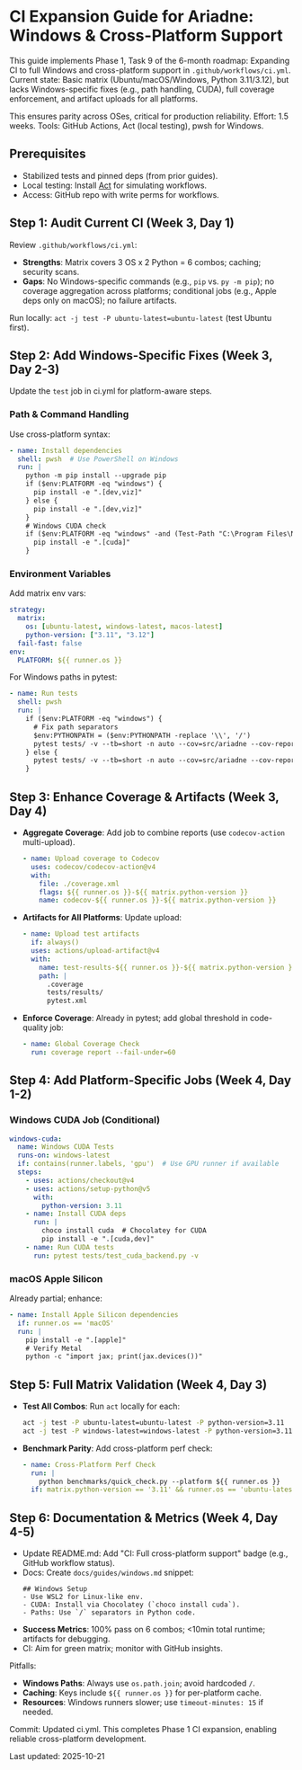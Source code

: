 # CI Expansion Guide for Ariadne: Windows & Cross-Platform Support

This guide implements Phase 1, Task 9 of the 6-month roadmap: Expanding CI to full Windows and cross-platform support in `.github/workflows/ci.yml`. Current state: Basic matrix (Ubuntu/macOS/Windows, Python 3.11/3.12), but lacks Windows-specific fixes (e.g., path handling, CUDA), full coverage enforcement, and artifact uploads for all platforms.

This ensures parity across OSes, critical for production reliability. Effort: 1.5 weeks. Tools: GitHub Actions, Act (local testing), pwsh for Windows.

## Prerequisites
- Stabilized tests and pinned deps (from prior guides).
- Local testing: Install [Act](https://github.com/nektos/act) for simulating workflows.
- Access: GitHub repo with write perms for workflows.

## Step 1: Audit Current CI (Week 3, Day 1)
Review `.github/workflows/ci.yml`:
- **Strengths**: Matrix covers 3 OS x 2 Python = 6 combos; caching; security scans.
- **Gaps**: No Windows-specific commands (e.g., `pip` vs. `py -m pip`); no coverage aggregation across platforms; conditional jobs (e.g., Apple deps only on macOS); no failure artifacts.

Run locally: `act -j test -P ubuntu-latest=ubuntu-latest` (test Ubuntu first).

## Step 2: Add Windows-Specific Fixes (Week 3, Day 2-3)
Update the `test` job in ci.yml for platform-aware steps.

### Path & Command Handling
Use cross-platform syntax:
```yaml
- name: Install dependencies
  shell: pwsh  # Use PowerShell on Windows
  run: |
    python -m pip install --upgrade pip
    if ($env:PLATFORM -eq "windows") {
      pip install -e ".[dev,viz]"
    } else {
      pip install -e ".[dev,viz]"
    }
    # Windows CUDA check
    if ($env:PLATFORM -eq "windows" -and (Test-Path "C:\Program Files\NVIDIA GPU Computing Toolkit\CUDA")) {
      pip install -e ".[cuda]"
    }
```

### Environment Variables
Add matrix env vars:
```yaml
strategy:
  matrix:
    os: [ubuntu-latest, windows-latest, macos-latest]
    python-version: ["3.11", "3.12"]
  fail-fast: false
env:
  PLATFORM: ${{ runner.os }}
```

For Windows paths in pytest:
```yaml
- name: Run tests
  shell: pwsh
  run: |
    if ($env:PLATFORM -eq "windows") {
      # Fix path separators
      $env:PYTHONPATH = ($env:PYTHONPATH -replace '\\', '/')
      pytest tests/ -v --tb=short -n auto --cov=src/ariadne --cov-report=xml --cov-fail-under=60
    } else {
      pytest tests/ -v --tb=short -n auto --cov=src/ariadne --cov-report=xml --cov-fail-under=60
    }
```

## Step 3: Enhance Coverage & Artifacts (Week 3, Day 4)
- **Aggregate Coverage**: Add job to combine reports (use `codecov-action` multi-upload).
  ```yaml
  - name: Upload coverage to Codecov
    uses: codecov/codecov-action@v4
    with:
      file: ./coverage.xml
      flags: ${{ runner.os }}-${{ matrix.python-version }}
      name: codecov-${{ runner.os }}-${{ matrix.python-version }}
  ```
- **Artifacts for All Platforms**: Update upload:
  ```yaml
  - name: Upload test artifacts
    if: always()
    uses: actions/upload-artifact@v4
    with:
      name: test-results-${{ runner.os }}-${{ matrix.python-version }}
      path: |
        .coverage
        tests/results/
        pytest.xml
  ```
- **Enforce Coverage**: Already in pytest; add global threshold in code-quality job:
  ```yaml
  - name: Global Coverage Check
    run: coverage report --fail-under=60
  ```

## Step 4: Add Platform-Specific Jobs (Week 4, Day 1-2)
### Windows CUDA Job (Conditional)
```yaml
windows-cuda:
  name: Windows CUDA Tests
  runs-on: windows-latest
  if: contains(runner.labels, 'gpu')  # Use GPU runner if available
  steps:
    - uses: actions/checkout@v4
    - uses: actions/setup-python@v5
      with:
        python-version: 3.11
    - name: Install CUDA deps
      run: |
        choco install cuda  # Chocolatey for CUDA
        pip install -e ".[cuda,dev]"
    - name: Run CUDA tests
      run: pytest tests/test_cuda_backend.py -v
```

### macOS Apple Silicon
Already partial; enhance:
```yaml
- name: Install Apple Silicon dependencies
  if: runner.os == 'macOS'
  run: |
    pip install -e ".[apple]"
    # Verify Metal
    python -c "import jax; print(jax.devices())"
```

## Step 5: Full Matrix Validation (Week 4, Day 3)
- **Test All Combos**: Run `act` locally for each:
  ```bash
  act -j test -P ubuntu-latest=ubuntu-latest -P python-version=3.11
  act -j test -P windows-latest=windows-latest -P python-version=3.11  # Requires WSL/VM
  ```
- **Benchmark Parity**: Add cross-platform perf check:
  ```yaml
  - name: Cross-Platform Perf Check
    run: |
      python benchmarks/quick_check.py --platform ${{ runner.os }}
    if: matrix.python-version == '3.11' && runner.os == 'ubuntu-latest'
  ```

## Step 6: Documentation & Metrics (Week 4, Day 4-5)
- Update README.md: Add "CI: Full cross-platform support" badge (e.g., GitHub workflow status).
- Docs: Create `docs/guides/windows.md` snippet:
  ```
  ## Windows Setup
  - Use WSL2 for Linux-like env.
  - CUDA: Install via Chocolatey (`choco install cuda`).
  - Paths: Use `/` separators in Python code.
  ```
- **Success Metrics**: 100% pass on 6 combos; <10min total runtime; artifacts for debugging.
- CI: Aim for green matrix; monitor with GitHub insights.

Pitfalls:
- **Windows Paths**: Always use `os.path.join`; avoid hardcoded `/`.
- **Caching**: Keys include `${{ runner.os }}` for per-platform cache.
- **Resources**: Windows runners slower; use `timeout-minutes: 15` if needed.

Commit: Updated ci.yml. This completes Phase 1 CI expansion, enabling reliable cross-platform development.

Last updated: 2025-10-21
